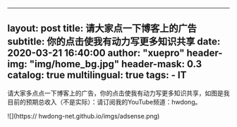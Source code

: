 
---
layout:       post
title:        请大家点一下博客上的广告
subtitle:     你的点击使我有动力写更多知识共享
date:         2020-03-21 16:40:00
author:       "xuepro"
header-img:   "img/home_bg.jpg"
header-mask:  0.3
catalog:      true
multilingual: true
tags:
    - IT    
---  

请大家多点点一下博客上的广告，你的点击使我有动力写更多知识共享，如图是我目前的预期总收入（不是实际）：请订阅我的YouTube频道：hwdong。

![](https://
hwdong-net.github.io/imgs/adsense.png)
